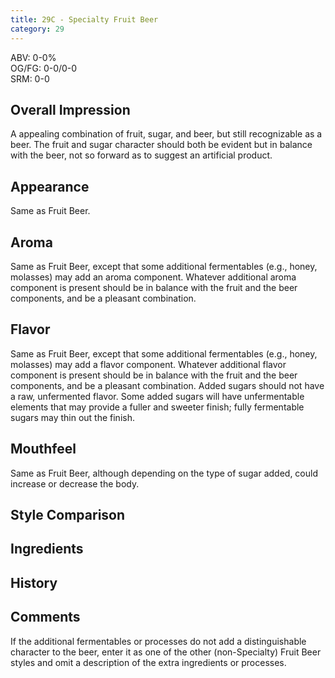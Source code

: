 ```yaml
---
title: 29C - Specialty Fruit Beer
category: 29
---
```


ABV: 0-0%  
OG/FG: 0-0/0-0  
SRM: 0-0  

## Overall Impression
A appealing combination of fruit, sugar, and beer, but still recognizable as a beer. The fruit and sugar character should both be evident but in balance with the beer, not so forward as to suggest an artificial product.

## Appearance
Same as Fruit Beer.

## Aroma
Same as Fruit Beer, except that some additional fermentables (e.g., honey, molasses) may add an aroma component. Whatever additional aroma component is present should be in balance with the fruit and the beer components, and be a pleasant combination.

## Flavor
Same as Fruit Beer, except that some additional fermentables (e.g., honey, molasses) may add a flavor component. Whatever additional flavor component is present should be in balance with the fruit and the beer components, and be a pleasant combination. Added sugars should not have a raw, unfermented flavor. Some added sugars will have unfermentable elements that may provide a fuller and sweeter finish; fully fermentable sugars may thin out the finish.

## Mouthfeel
Same as Fruit Beer, although depending on the type of sugar added, could increase or decrease the body.

## Style Comparison


## Ingredients


## History


## Comments
If the additional fermentables or processes do not add a distinguishable character to the beer, enter it as one of the other (non-Specialty) Fruit Beer styles and omit a description of the extra ingredients or processes.